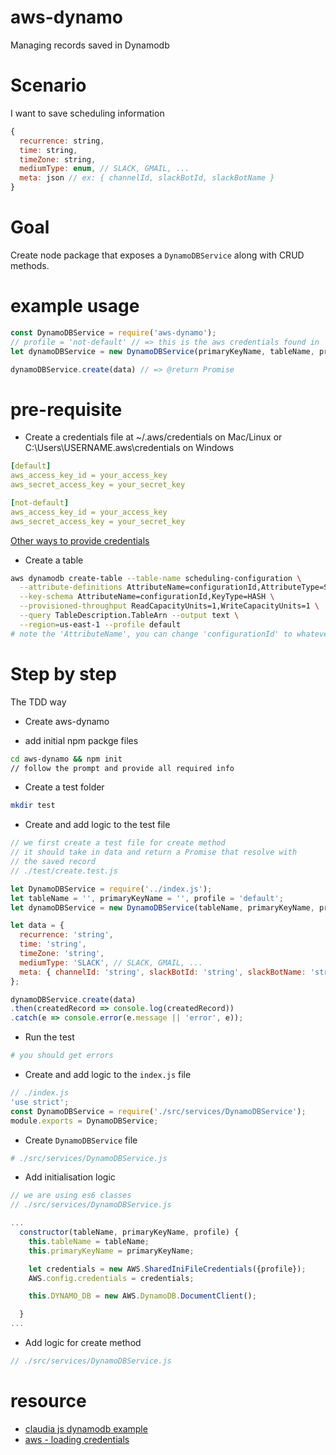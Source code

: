 <!--
@Author: mars
@Date:   2016-12-26T18:36:41-05:00
@Last modified by:   mars
@Last modified time: 2016-12-26T19:38:44-05:00
-->
# aws-dynamo
Managing records saved in Dynamodb

# Scenario
I want to save scheduling information
```javascript
{
  recurrence: string,
  time: string,
  timeZone: string,
  mediumType: enum, // SLACK, GMAIL, ...
  meta: json // ex: { channelId, slackBotId, slackBotName }
}
```


# Goal
Create node package that exposes a `DynamoDBService` along with CRUD methods.

# example usage
```javascript
const DynamoDBService = require('aws-dynamo');
// profile = 'not-default' // => this is the aws credentials found in `.aws/credentials` file
let dynamoDBService = new DynamoDBService(primaryKeyName, tableName, profile);

dynamoDBService.create(data) // => @return Promise
```

# pre-requisite
* Create a credentials file at ~/.aws/credentials on Mac/Linux or C:\Users\USERNAME\.aws\credentials on Windows
```yml
[default]
aws_access_key_id = your_access_key
aws_secret_access_key = your_secret_key

[not-default]
aws_access_key_id = your_access_key
aws_secret_access_key = your_secret_key
```

[Other ways to provide credentials](http://docs.aws.amazon.com/sdk-for-javascript/v2/developer-guide/setting-credentials-node.html)

* Create a table 
```sh
aws dynamodb create-table --table-name scheduling-configuration \
  --attribute-definitions AttributeName=configurationId,AttributeType=S \
  --key-schema AttributeName=configurationId,KeyType=HASH \
  --provisioned-throughput ReadCapacityUnits=1,WriteCapacityUnits=1 \
  --query TableDescription.TableArn --output text \
  --region=us-east-1 --profile default
# note the 'AttributeName', you can change 'configurationId' to whatever you want 
```


# Step by step 
The TDD way

* Create aws-dynamo

* add initial npm packge files
```sh
cd aws-dynamo && npm init
// follow the prompt and provide all required info
```

* Create a test folder
```sh
mkdir test
```

* Create and add logic to the test file
```javascript
// we first create a test file for create method
// it should take in data and return a Promise that resolve with 
// the saved record
// ./test/create.test.js 

let DynamoDBService = require('../index.js');
let tableName = '', primaryKeyName = '', profile = 'default';
let dynamoDBService = new DynamoDBService(tableName, primaryKeyName, profile);

let data = {
  recurrence: 'string',
  time: 'string',
  timeZone: 'string',
  mediumType: 'SLACK', // SLACK, GMAIL, ...
  meta: { channelId: 'string', slackBotId: 'string', slackBotName: 'string' }
};

dynamoDBService.create(data)
.then(createdRecord => console.log(createdRecord))
.catch(e => console.error(e.message || 'error', e));
```

* Run the test 
```sh 
# you should get errors
```

* Create and add logic to the `index.js` file
```javascript
// ./index.js
'use strict';
const DynamoDBService = require('./src/services/DynamoDBService');
module.exports = DynamoDBService;
```

* Create `DynamoDBService` file
```sh
# ./src/services/DynamoDBService.js
```

* Add initialisation logic
```javascript
// we are using es6 classes
// ./src/services/DynamoDBService.js

...
  constructor(tableName, primaryKeyName, profile) {
    this.tableName = tableName;
    this.primaryKeyName = primaryKeyName;

    let credentials = new AWS.SharedIniFileCredentials({profile});
    AWS.config.credentials = credentials;

    this.DYNAMO_DB = new AWS.DynamoDB.DocumentClient();

  }
...

```

* Add logic for create method
```javascript
// ./src/services/DynamoDBService.js
```


# resource
* [claudia js dynamodb example](https://github.com/claudiajs/example-projects/tree/master/dynamodb-example)
* [aws - loading credentials](http://docs.aws.amazon.com/sdk-for-javascript/v2/developer-guide/loading-node-credentials-shared.html)